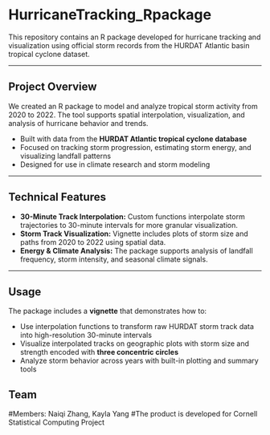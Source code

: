 # HurricaneTracking_Rpackage

This repository contains an R package developed for hurricane tracking and visualization using official storm records from the HURDAT Atlantic basin tropical cyclone dataset.

---

## Project Overview

We created an R package to model and analyze tropical storm activity from 2020 to 2022. The tool supports spatial interpolation, visualization, and analysis of hurricane behavior and trends.

- Built with data from the **HURDAT Atlantic tropical cyclone database**
- Focused on tracking storm progression, estimating storm energy, and visualizing landfall patterns
- Designed for use in climate research and storm modeling

---

## Technical Features

- **30-Minute Track Interpolation:** Custom functions interpolate storm trajectories to 30-minute intervals for more granular visualization.
- **Storm Track Visualization:** Vignette includes plots of storm size and paths from 2020 to 2022 using spatial data.
- **Energy & Climate Analysis:** The package supports analysis of landfall frequency, storm intensity, and seasonal climate signals.

---

## Usage

The package includes a **vignette** that demonstrates how to:

- Use interpolation functions to transform raw HURDAT storm track data into high-resolution 30-minute intervals
- Visualize interpolated tracks on geographic plots with storm size and strength encoded with **three concentric circles**
- Analyze storm behavior across years with built-in plotting and summary tools


## Team
#Members: Naiqi Zhang, Kayla Yang
#The product is developed for Cornell Statistical Computing Project

